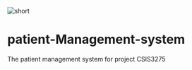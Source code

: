 ![short](https://user-images.githubusercontent.com/60019986/114133863-928db980-98bb-11eb-9057-4ada8d8c0a9d.jpg)
# patient-Management-system
The patient management system for project CSIS3275
